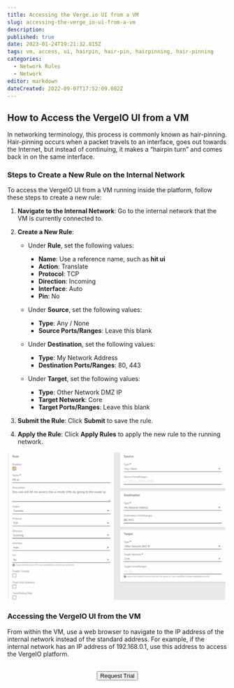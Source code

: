 ```yaml
---
title: Accessing the Verge.io UI from a VM  
slug: accessing-the-verge_io-ui-from-a-vm  
description:  
published: true  
date: 2023-01-24T19:21:32.815Z  
tags: vm, access, ui, hairpin, hair-pin, hairpinning, hair-pinning  
categories:  
  - Network Rules  
  - Network  
editor: markdown  
dateCreated: 2022-09-07T17:52:09.082Z  
---
```


## How to Access the VergeIO UI from a VM

In networking terminology, this process is commonly known as hair-pinning. Hair-pinning occurs when a packet travels to an interface, goes out towards the Internet, but instead of continuing, it makes a “hairpin turn” and comes back in on the same interface.

### Steps to Create a New Rule on the Internal Network

To access the VergeIO UI from a VM running inside the platform, follow these steps to create a new rule:

1. **Navigate to the Internal Network**: Go to the internal network that the VM is currently connected to.

2. **Create a New Rule**:

   - Under **Rule**, set the following values:
     - **Name**: Use a reference name, such as **hit ui**
     - **Action**: Translate
     - **Protocol**: TCP
     - **Direction**: Incoming
     - **Interface**: Auto
     - **Pin**: No

   - Under **Source**, set the following values:
     - **Type**: Any / None
     - **Source Ports/Ranges**: Leave this blank

   - Under **Destination**, set the following values:
     - **Type**: My Network Address
     - **Destination Ports/Ranges**: 80, 443

   - Under **Target**, set the following values:
     - **Type**: Other Network DMZ IP
     - **Target Network**: Core
     - **Target Ports/Ranges**: Leave this blank

3. **Submit the Rule**: Click **Submit** to save the rule. 

4. **Apply the Rule**: Click **Apply Rules** to apply the new rule to the running network.

![hairpin.png](/public/hairpin.png)

### Accessing the VergeIO UI from the VM

From within the VM, use a web browser to navigate to the IP address of the internal network instead of the standard address. For example, if the internal network has an IP address of 192.168.0.1, use this address to access the VergeIO platform.




<br>
<div style="text-align: center">
<a href="https://www.verge.io/test-drive" target="_blank"><button class="button-orange">Request Trial</button></a>
</div>